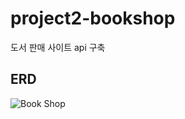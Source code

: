 # project2-bookshop

도서 판매 사이트 api 구축

## ERD

![Book Shop](https://github.com/pbk95120/project2-bookshop/assets/91122435/38c8ccce-af3f-4bcd-8c41-c2bf440c0e16)
